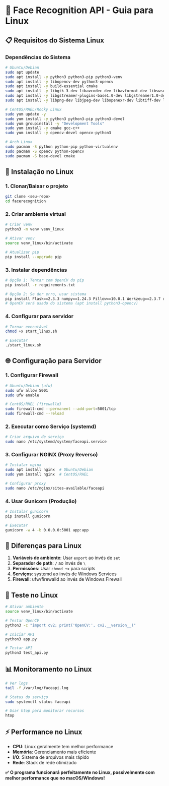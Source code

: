 # 🐧 Face Recognition API - Guia para Linux

## 📋 Requisitos do Sistema Linux

### Dependências do Sistema
```bash
# Ubuntu/Debian
sudo apt update
sudo apt install -y python3 python3-pip python3-venv
sudo apt install -y libopencv-dev python3-opencv
sudo apt install -y build-essential cmake
sudo apt install -y libgtk-3-dev libavcodec-dev libavformat-dev libswscale-dev
sudo apt install -y libgstreamer-plugins-base1.0-dev libgstreamer1.0-dev
sudo apt install -y libpng-dev libjpeg-dev libopenexr-dev libtiff-dev libwebp-dev

# CentOS/RHEL/Rocky Linux
sudo yum update -y
sudo yum install -y python3 python3-pip python3-devel
sudo yum groupinstall -y "Development Tools"
sudo yum install -y cmake gcc-c++
sudo yum install -y opencv-devel opencv-python3

# Arch Linux
sudo pacman -S python python-pip python-virtualenv
sudo pacman -S opencv python-opencv
sudo pacman -S base-devel cmake
```

## 🚀 Instalação no Linux

### 1. Clonar/Baixar o projeto
```bash
git clone <seu-repo>
cd facerecognition
```

### 2. Criar ambiente virtual
```bash
# Criar venv
python3 -m venv venv_linux

# Ativar venv
source venv_linux/bin/activate

# Atualizar pip
pip install --upgrade pip
```

### 3. Instalar dependências
```bash
# Opção 1: Tentar com OpenCV do pip
pip install -r requirements.txt

# Opção 2: Se der erro, usar sistema
pip install Flask==2.3.3 numpy==1.24.3 Pillow==10.0.1 Werkzeug==2.3.7 requests==2.31.0
# OpenCV será usado do sistema (apt install python3-opencv)
```

### 4. Configurar para servidor
```bash
# Tornar executável
chmod +x start_linux.sh

# Executar
./start_linux.sh
```

## 🌐 Configuração para Servidor

### 1. Configurar Firewall
```bash
# Ubuntu/Debian (ufw)
sudo ufw allow 5001
sudo ufw enable

# CentOS/RHEL (firewalld)
sudo firewall-cmd --permanent --add-port=5001/tcp
sudo firewall-cmd --reload
```

### 2. Executar como Serviço (systemd)
```bash
# Criar arquivo de serviço
sudo nano /etc/systemd/system/faceapi.service
```

### 3. Configurar NGINX (Proxy Reverso)
```bash
# Instalar nginx
sudo apt install nginx  # Ubuntu/Debian
sudo yum install nginx  # CentOS/RHEL

# Configurar proxy
sudo nano /etc/nginx/sites-available/faceapi
```

### 4. Usar Gunicorn (Produção)
```bash
# Instalar gunicorn
pip install gunicorn

# Executar
gunicorn -w 4 -b 0.0.0.0:5001 app:app
```

## 🔧 Diferenças para Linux

1. **Variáveis de ambiente**: Usar `export` ao invés de `set`
2. **Separador de path**: `/` ao invés de `\`
3. **Permissões**: Usar `chmod +x` para scripts
4. **Serviços**: systemd ao invés de Windows Services
5. **Firewall**: ufw/firewalld ao invés de Windows Firewall

## 🧪 Teste no Linux
```bash
# Ativar ambiente
source venv_linux/bin/activate

# Testar OpenCV
python3 -c "import cv2; print('OpenCV:', cv2.__version__)"

# Iniciar API
python3 app.py

# Testar API
python3 test_api.py
```

## 📊 Monitoramento no Linux
```bash
# Ver logs
tail -f /var/log/faceapi.log

# Status do serviço
sudo systemctl status faceapi

# Usar htop para monitorar recursos
htop
```

## ⚡ Performance no Linux

- **CPU**: Linux geralmente tem melhor performance
- **Memória**: Gerenciamento mais eficiente
- **I/O**: Sistema de arquivos mais rápido
- **Rede**: Stack de rede otimizado

**✅ O programa funcionará perfeitamente no Linux, possivelmente com melhor performance que no macOS/Windows!**
